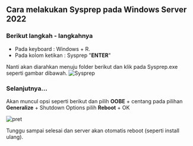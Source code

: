 ## Cara melakukan Sysprep pada Windows Server 2022
### Berikut langkah - langkahnya 
- Pada keyboard : Windows + R.
- Pada kolom ketikan : Sysprep "**ENTER**"
  
Nanti akan diarahkan menuju folder berikut dan klik pada Sysprep.exe seperti gambar dibawah.
![Sysprep](https://github.com/hekerff/Client-Server/assets/159868331/99b8c768-a47c-441c-89b7-353f7577c990)
### Selanjutnya...
Akan muncul opsi seperti berikut dan pilih **OOBE** + centang pada pilihan **Generalize** + Shutdown Options pilih **Reboot** + OK

![pret](https://github.com/hekerff/Client-Server/assets/159868331/58730578-f132-4f84-9036-18617cb227f6)

Tunggu sampai selesai dan server akan otomatis reboot (seperti install ulang).
